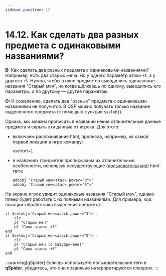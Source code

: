 ```yaml
---
sidebar_position: 12
---
```


# 14.12. Как сделать два разных предмета с одинаковыми названиями?
<!-- [:faq_14_12] -->

**В:** Как сделать два разных предмета с одинаковыми названиями?
Например, есть два старых меча. Но у одного параметр атаки `+3`, а у другого `+5`. Нужно, чтобы в окне предметов выводились одинаковые названия "Старый меч", но когда щёлкаешь по одному, выводились его параметры, а по другому — другие параметры.

**О:**
К сожалению, сделать два "разных" предмета с одинаковыми названиями не получится. В QSP можно получать только название выделенного предмета (с помощью функции `$selobj`).

Однако, мы можем прописать в названии некие отличительные данные предмета и скрыть эти данные от игрока. Для этого:
* включаем распознавание html, прописав, например, на самой первой локации в игре команду:
    ```qsp
    usehtml=1
    ```
* в названиях предметов прописываем их отличительные особенности, используя несуществующие ([пользовательские](https://www.google.com/url?sa=t&rct=j&q=&esrc=s&source=web&cd=&cad=rja&uact=8&ved=2ahUKEwis6v6VqOqHAxVEIxAIHVbbAcQQFnoECBcQAQ&url=https%3A%2F%2Flearn.javascript.ru%2Fwebcomponent-core&usg=AOvVaw0aLbXbOxvV_whB2ZrKaFiv&opi=89978449)) html-теги:
    ```qsp
    addobj 'Старый меч<atack power="3">'
    addobj 'Старый меч<atack power="5">'
    ```

На экране игрок увидит одинаковые названия "Старый меч", однако плеер будет работать с их полными названиями. Для примера, код локации-обработчика выделения предмета:
```qsp
if $selobj='Старый меч<atack power="3">':
    clr
    pl "Старый меч"
    pl "Сила атаки: +3"
end
if $selobj='Старый меч<atack power="5">':
    clr
    pl "Старый меч (с зазубринами)"
    pl "Сила атаки: +5"
end
```

:::warning[qSpider]
Если вы используете пользовательские теги в **qSpider**, убедитесь, что они правильно интерпретируются плеером.
:::
